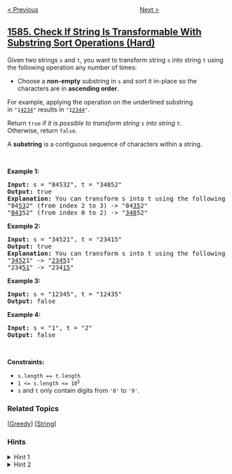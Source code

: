 <!--|This file generated by command(leetcode description); DO NOT EDIT.    |-->
<!--+----------------------------------------------------------------------+-->
<!--|@author    openset <openset.wang@gmail.com>                           |-->
<!--|@link      https://github.com/openset                                 |-->
<!--|@home      https://github.com/openset/leetcode                        |-->
<!--+----------------------------------------------------------------------+-->

[< Previous](../min-cost-to-connect-all-points "Min Cost to Connect All Points")
　　　　　　　　　　　　　　　　
[Next >](../binary-search-tree-iterator-ii "Binary Search Tree Iterator II")

## [1585. Check If String Is Transformable With Substring Sort Operations (Hard)](https://leetcode.com/problems/check-if-string-is-transformable-with-substring-sort-operations "检查字符串是否可以通过排序子字符串得到另一个字符串")

<p>Given two strings&nbsp;<code>s</code> and <code>t</code>, you want to transform string&nbsp;<code>s</code> into string&nbsp;<code>t</code> using the following&nbsp;operation any number of times:</p>

<ul>
	<li>Choose a <strong>non-empty</strong> substring in&nbsp;<code>s</code>&nbsp;and sort it in-place&nbsp;so the characters are in&nbsp;<strong>ascending order</strong>.</li>
</ul>

<p>For example, applying the operation on the underlined substring in&nbsp;<code>&quot;1<u>4234</u>&quot;</code>&nbsp;results in <code>&quot;1<u>2344</u>&quot;</code>.</p>

<p>Return <code>true</code> if <em>it is possible to transform string <code>s</code>&nbsp;into string <code>t</code></em>. Otherwise,&nbsp;return <code>false</code>.</p>

<p>A <strong>substring</strong>&nbsp;is a contiguous sequence of characters within a string.</p>

<p>&nbsp;</p>
<p><strong>Example 1:</strong></p>

<pre>
<strong>Input:</strong> s = &quot;84532&quot;, t = &quot;34852&quot;
<strong>Output:</strong> true
<strong>Explanation:</strong> You can transform s into t using the following sort operations:
&quot;84<u>53</u>2&quot; (from index 2 to 3) -&gt; &quot;84<u>35</u>2&quot;
&quot;<u>843</u>52&quot; (from index 0 to 2) -&gt; &quot;<u>348</u>52&quot;
</pre>

<p><strong>Example 2:</strong></p>

<pre>
<strong>Input:</strong> s = &quot;34521&quot;, t = &quot;23415&quot;
<strong>Output:</strong> true
<strong>Explanation:</strong> You can transform s into t using the following sort operations:
&quot;<u>3452</u>1&quot; -&gt; &quot;<u>2345</u>1&quot;
&quot;234<u>51</u>&quot; -&gt; &quot;234<u>15</u>&quot;
</pre>

<p><strong>Example 3:</strong></p>

<pre>
<strong>Input:</strong> s = &quot;12345&quot;, t = &quot;12435&quot;
<strong>Output:</strong> false
</pre>

<p><strong>Example 4:</strong></p>

<pre>
<strong>Input:</strong> s = &quot;1&quot;, t = &quot;2&quot;
<strong>Output:</strong> false
</pre>

<p>&nbsp;</p>
<p><strong>Constraints:</strong></p>

<ul>
	<li><code>s.length == t.length</code></li>
	<li><code>1 &lt;= s.length &lt;= 10<sup>5</sup></code></li>
	<li><code>s</code> and <code>t</code>&nbsp;only contain digits from <code>&#39;0&#39;</code> to <code>&#39;9&#39;</code>.</li>
</ul>

### Related Topics
  [[Greedy](../../tag/greedy/README.md)]
  [[String](../../tag/string/README.md)]

### Hints
<details>
<summary>Hint 1</summary>
Suppose the first digit you need is 'd'. How can you determine if it's possible to get that digit there?
</details>

<details>
<summary>Hint 2</summary>
Consider swapping adjacent characters to maintain relative ordering.
</details>
